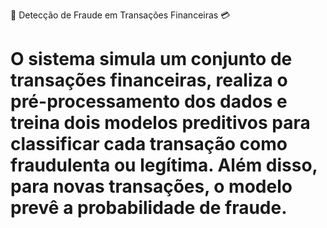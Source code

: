 🚀 Detecção de Fraude em Transações Financeiras 💳
# O sistema simula um conjunto de transações financeiras, realiza o pré-processamento dos dados e treina dois modelos preditivos para classificar cada transação como fraudulenta ou legítima. Além disso, para novas transações, o modelo prevê a probabilidade de fraude.

